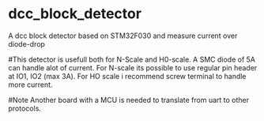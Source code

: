 # dcc_block_detector
A dcc block detector based on STM32F030 and measure current over diode-drop

#This detector is usefull both for N-Scale and H0-scale. 
A SMC diode of 5A can handle alot of current.
For N-scale its possible to use regular pin header at IO1, IO2 (max 3A).
For HO scale i recommend screw terminal to handle more current.

#Note
Another board with a MCU is needed to translate from uart to other protocols.
